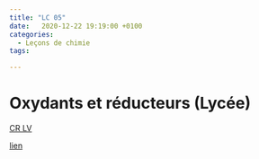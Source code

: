 ```yaml
---
title: "LC 05"
date:   2020-12-22 19:19:00 +0100
categories:
  - Leçons de chimie
tags:

---
```

# Oxydants et réducteurs (Lycée)

[CR LV](/assets/pdf/LC05.pdf)

<object class="pdf fitvidsignore" data="/assets/pdf/LC05.pdf" type="application/pdf"></object>

<a href="/assets/pdf/LC05.pptx" download>lien</a>
